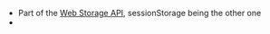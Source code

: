 ---
---

- Part of the [Web Storage API](https://developer.mozilla.org/en-US/docs/Web/API/Web_Storage_API), sessionStorage being the other one
-